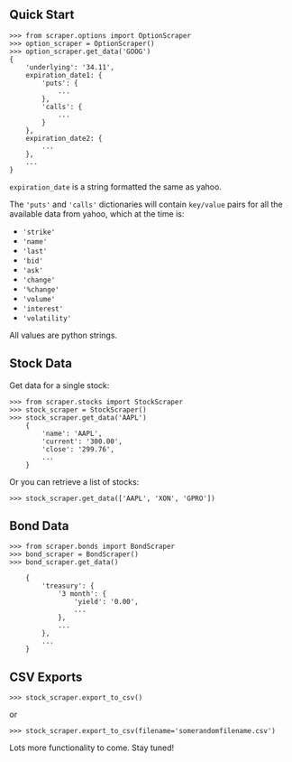 ## Quick Start

    >>> from scraper.options import OptionScraper
    >>> option_scraper = OptionScraper()
    >>> option_scraper.get_data('GOOG')
    {
        'underlying': '34.11',
        expiration_date1: {
            'puts': {
                ...
            },
            'calls': {
                ...
            }
        },
        expiration_date2: {
            ...
        },
        ...
    }

`expiration_date` is a string formatted the same as yahoo.

The `'puts'` and `'calls'` dictionaries will contain
`key/value` pairs for all the available data from yahoo,
which at the time is:
- `'strike'`
- `'name'`
- `'last'`
- `'bid'`
- `'ask'`
- `'change'`
- `'%change'`
- `'volume'`
- `'interest'`
- `'volatility'`

All values are python strings.

## Stock Data

Get data for a single stock:

    >>> from scraper.stocks import StockScraper
    >>> stock_scraper = StockScraper()
    >>> stock_scraper.get_data('AAPL')
        {
            'name': 'AAPL',
            'current': '300.00',
            'close': '299.76',
            ...
        }

Or you can retrieve a list of stocks:

    >>> stock_scraper.get_data(['AAPL', 'XON', 'GPRO'])

## Bond Data

    >>> from scraper.bonds import BondScraper
    >>> bond_scraper = BondScraper()
    >>> bond_scraper.get_data()

        {
            'treasury': {
                '3 month': {
                    'yield': '0.00',
                    ...
                },
                ...
            },
            ...
        }

## CSV Exports

    >>> stock_scraper.export_to_csv()

or

    >>> stock_scraper.export_to_csv(filename='somerandomfilename.csv')

Lots more functionality to come. Stay tuned!
